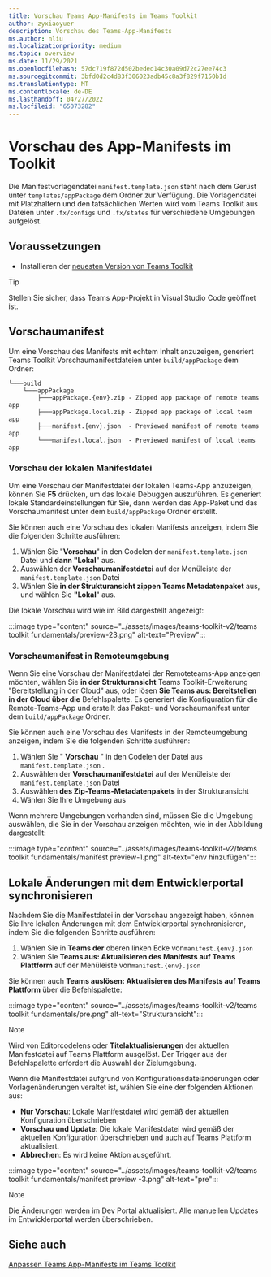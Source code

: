 ```yaml
---
title: Vorschau Teams App-Manifests im Teams Toolkit
author: zyxiaoyuer
description: Vorschau des Teams-App-Manifests
ms.author: nliu
ms.localizationpriority: medium
ms.topic: overview
ms.date: 11/29/2021
ms.openlocfilehash: 57dc719f872d502beded14c30a09d72c27ee74c3
ms.sourcegitcommit: 3bfd0d2c4d83f306023adb45c8a3f829f7150b1d
ms.translationtype: MT
ms.contentlocale: de-DE
ms.lasthandoff: 04/27/2022
ms.locfileid: "65073282"
---
```

# <a name="preview-app-manifest-in-toolkit"></a>Vorschau des App-Manifests im Toolkit

Die Manifestvorlagendatei `manifest.template.json` steht nach dem Gerüst unter `templates/appPackage` dem Ordner zur Verfügung. Die Vorlagendatei mit Platzhaltern und den tatsächlichen Werten wird vom Teams Toolkit aus Dateien unter `.fx/configs` und `.fx/states` für verschiedene Umgebungen aufgelöst.

## <a name="prerequisite"></a>Voraussetzungen

* Installieren der [neuesten Version von Teams Toolkit](https://marketplace.visualstudio.com/items?itemName=TeamsDevApp.ms-teams-vscode-extension)

> [!TIP]
> Stellen Sie sicher, dass Teams App-Projekt in Visual Studio Code geöffnet ist.

## <a name="preview-manifest"></a>Vorschaumanifest

Um eine Vorschau des Manifests mit echtem Inhalt anzuzeigen, generiert Teams Toolkit Vorschaumanifestdateien unter `build/appPackage` dem Ordner:

```text
└───build
    └───appPackage
        ├───appPackage.{env}.zip - Zipped app package of remote teams app
        ├───appPackage.local.zip - Zipped app package of local team app
        ├───manifest.{env}.json  - Previewed manifest of remote teams app
        └───manifest.local.json  - Previewed manifest of local teams app
```

### <a name="preview-local-manifest-file"></a>Vorschau der lokalen Manifestdatei

Um eine Vorschau der Manifestdatei der lokalen Teams-App anzuzeigen, können Sie **F5** drücken, um das lokale Debuggen auszuführen. Es generiert lokale Standardeinstellungen für Sie, dann werden das App-Paket und das Vorschaumanifest unter dem `build/appPackage` Ordner erstellt.

Sie können auch eine Vorschau des lokalen Manifests anzeigen, indem Sie die folgenden Schritte ausführen:

1. Wählen Sie "**Vorschau**" in den Codelen der `manifest.template.json` Datei und **dann "Lokal**" aus.
2. Auswählen der **Vorschaumanifestdatei** auf der Menüleiste der `manifest.template.json` Datei
3. Wählen Sie **in der Strukturansicht zippen Teams Metadatenpaket** aus, und wählen Sie **"Lokal**" aus.

Die lokale Vorschau wird wie im Bild dargestellt angezeigt:

:::image type="content" source="../assets/images/teams-toolkit-v2/teams toolkit fundamentals/preview-23.png" alt-text="Preview":::

### <a name="preview-manifest-in-remote-environment"></a>Vorschaumanifest in Remoteumgebung

Wenn Sie eine Vorschau der Manifestdatei der Remoteteams-App anzeigen möchten, wählen Sie **in der** **Strukturansicht** Teams Toolkit-Erweiterung "Bereitstellung in der Cloud" aus, oder lösen **Sie Teams aus: Bereitstellen in der Cloud über die** Befehlspalette. Es generiert die Konfiguration für die Remote-Teams-App und erstellt das Paket- und Vorschaumanifest unter dem `build/appPackage` Ordner.

Sie können auch eine Vorschau des Manifests in der Remoteumgebung anzeigen, indem Sie die folgenden Schritte ausführen:

1. Wählen Sie " **Vorschau** " in den Codelen der Datei aus `manifest.template.json` .
2. Auswählen der **Vorschaumanifestdatei** auf der Menüleiste der `manifest.template.json` Datei
3. Auswählen **des Zip-Teams-Metadatenpakets** in der Strukturansicht
4. Wählen Sie Ihre Umgebung aus

Wenn mehrere Umgebungen vorhanden sind, müssen Sie die Umgebung auswählen, die Sie in der Vorschau anzeigen möchten, wie in der Abbildung dargestellt:

:::image type="content" source="../assets/images/teams-toolkit-v2/teams toolkit fundamentals/manifest preview-1.png" alt-text="env hinzufügen":::

## <a name="sync-local-changes-to-developer-portal"></a>Lokale Änderungen mit dem Entwicklerportal synchronisieren

Nachdem Sie die Manifestdatei in der Vorschau angezeigt haben, können Sie Ihre lokalen Änderungen mit dem Entwicklerportal synchronisieren, indem Sie die folgenden Schritte ausführen:

1. Wählen Sie in **Teams der** oberen linken Ecke von`manifest.{env}.json`
2. Wählen Sie **Teams aus: Aktualisieren des Manifests auf Teams Plattform** auf der Menüleiste von`manifest.{env}.json`

 Sie können auch **Teams auslösen: Aktualisieren des Manifests auf Teams Plattform** über die Befehlspalette:

   :::image type="content" source="../assets/images/teams-toolkit-v2/teams toolkit fundamentals/pre.png" alt-text="Strukturansicht":::

> [!NOTE]
> Wird von Editorcodelens oder **Titelaktualisierungen** der aktuellen Manifestdatei auf Teams Plattform ausgelöst. Der Trigger aus der Befehlspalette erfordert die Auswahl der Zielumgebung.

  

Wenn die Manifestdatei aufgrund von Konfigurationsdateiänderungen oder Vorlagenänderungen veraltet ist, wählen Sie eine der folgenden Aktionen aus:

* **Nur Vorschau**: Lokale Manifestdatei wird gemäß der aktuellen Konfiguration überschrieben
* **Vorschau und Update**: Die lokale Manifestdatei wird gemäß der aktuellen Konfiguration überschrieben und auch auf Teams Plattform aktualisiert.
* **Abbrechen**: Es wird keine Aktion ausgeführt.

:::image type="content" source="../assets/images/teams-toolkit-v2/teams toolkit fundamentals/manifest preview -3.png" alt-text="pre":::



> [!NOTE]
> Die Änderungen werden im Dev Portal aktualisiert. Alle manuellen Updates im Entwicklerportal werden überschrieben.

## <a name="see-also"></a>Siehe auch

[Anpassen Teams App-Manifests im Teams Toolkit](TeamsFx-manifest-customization.md)
